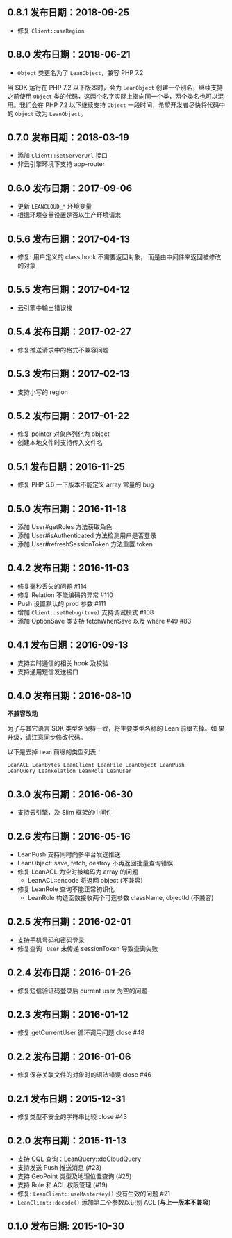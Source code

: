 0.8.1 发布日期：2018-09-25
----

- 修复 `Client::useRegion`

0.8.0 发布日期：2018-06-21
----

- `Object` 类更名为了 `LeanObject`，兼容 PHP 7.2

当 SDK 运行在 PHP 7.2 以下版本时，会为 `LeanObject` 创建一个别名，继续支持之前使用 `Object` 类的代码，这两个名字实际上指向同一个类，两个类名也可以混用。我们会在 PHP 7.2 以下继续支持 `Object` 一段时间，希望开发者尽快将代码中的 `Object` 改为 `LeanObject`。

0.7.0 发布日期：2018-03-19
----

* 添加 `Client::setServerUrl` 接口
* 非云引擎环境下支持 app-router

0.6.0 发布日期：2017-09-06
----

* 更新 `LEANCLOUD_*` 环境变量
* 根据环境变量设置是否以生产环境请求

0.5.6 发布日期：2017-04-13
----

* 修复: 用户定义的 class hook 不需要返回对象，
    而是由中间件来返回被修改的对象

0.5.5 发布日期：2017-04-12
----

* 云引擎中输出错误栈

0.5.4 发布日期：2017-02-27
----

* 修复推送请求中的格式不兼容问题

0.5.3 发布日期：2017-02-13
----

* 支持小写的 region

0.5.2 发布日期：2017-01-22
----

* 修复 pointer 对象序列化为 object
* 创建本地文件时支持传入文件名

0.5.1 发布日期：2016-11-25
----

* 修复 PHP 5.6 一下版本不能定义 array 常量的 bug

0.5.0 发布日期：2016-11-18
----

* 添加 User#getRoles 方法获取角色
* 添加 User#isAuthenticated 方法检测用户是否登录
* 添加 User#refreshSessionToken 方法重置 token

0.4.2 发布日期：2016-11-03
----

* 修复毫秒丢失的问题 #114
* 修复 Relation 不能编码的异常 #110
* Push 设置默认的 prod 参数 #111
* 增加 `Client::setDebug(true)` 支持调试模式 #108
* 添加 OptionSave 类支持 fetchWhenSave 以及 where #49 #83

0.4.1 发布日期：2016-09-13
----

* 支持实时通信的相关 hook 及校验
* 支持通用短信发送接口

0.4.0 发布日期：2016-08-10
----

**不兼容改动**

为了与其它语言 SDK 类型名保持一致，将主要类型名称的 Lean 前缀去掉。如
果升级，请注意同步修改代码。

以下是去掉 `Lean` 前缀的类型列表：

```
LeanACL LeanBytes LeanClient LeanFile LeanObject LeanPush
LeanQuery LeanRelation LeanRole LeanUser
```

0.3.0 发布日期：2016-06-30
----

* 支持云引擎，及 Slim 框架的中间件

0.2.6 发布日期：2016-05-16
----

* LeanPush 支持同时向多平台发送推送
* LeanObject::save, fetch, destroy 不再返回批量查询错误
* 修复 LeanACL 为空时被编码为 array 的问题
  - LeanACL::encode 将返回 object (不兼容)
* 修复 LeanRole 查询不能正常初识化
  - LeanRole 构造函数接收两个可选参数 className, objectId (不兼容)

0.2.5 发布日期：2016-02-01
----
* 支持手机号码和密码登录
* 修复查询 `_User` 未传递 sessionToken 导致查询失败

0.2.4 发布日期：2016-01-26
----

* 修复短信验证码登录后 current user 为空的问题

0.2.3 发布日期：2016-01-12
----

* 修复 getCurrentUser 循环调用问题 close #48

0.2.2 发布日期：2016-01-06
----

* 修复保存关联文件的对象时的语法错误 close #46

0.2.1 发布日期：2015-12-31
----

* 修复类型不安全的字符串比较 close #43

0.2.0 发布日期：2015-11-13
----
* 支持 CQL 查询：LeanQuery::doCloudQuery
* 支持发送 Push 推送消息 (#23)
* 支持 GeoPoint 类型及地理位置查询 (#25)
* 支持 Role 和 ACL 权限管理 (#19)
* 修复: `LeanClient::useMasterKey()` 没有生效的问题 #21
* `LeanClient::decode()` 添加第二个参数以识别 ACL
  (**与上一版本不兼容**)

0.1.0 发布日期: 2015-10-30
----
